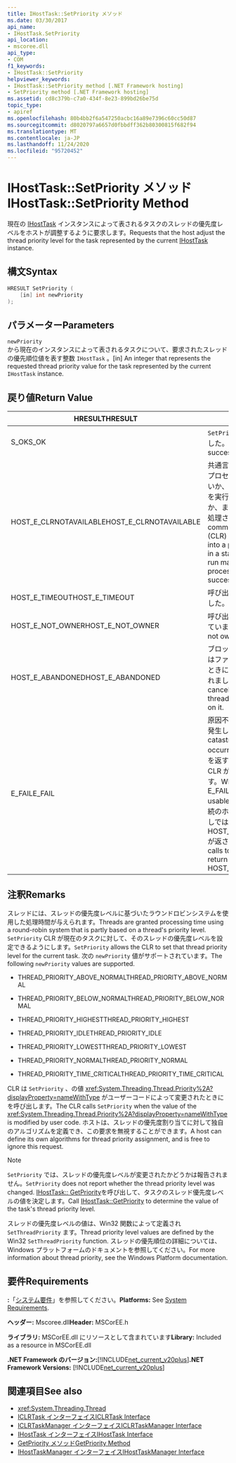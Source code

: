 ```yaml
---
title: IHostTask::SetPriority メソッド
ms.date: 03/30/2017
api_name:
- IHostTask.SetPriority
api_location:
- mscoree.dll
api_type:
- COM
f1_keywords:
- IHostTask::SetPriority
helpviewer_keywords:
- IHostTask::SetPriority method [.NET Framework hosting]
- SetPriority method [.NET Framework hosting]
ms.assetid: cd8c379b-c7a0-434f-8e23-899bd26be75d
topic_type:
- apiref
ms.openlocfilehash: 80b4bb2f6a547250acbc16a89e7396c60cc50d87
ms.sourcegitcommit: d8020797a6657d0fbbdff362b80300815f682f94
ms.translationtype: MT
ms.contentlocale: ja-JP
ms.lasthandoff: 11/24/2020
ms.locfileid: "95720452"
---
```

# <a name="ihosttasksetpriority-method"></a><span data-ttu-id="1bd5e-102">IHostTask::SetPriority メソッド</span><span class="sxs-lookup"><span data-stu-id="1bd5e-102">IHostTask::SetPriority Method</span></span>

<span data-ttu-id="1bd5e-103">現在の [IHostTask](ihosttask-interface.md) インスタンスによって表されるタスクのスレッドの優先度レベルをホストが調整するように要求します。</span><span class="sxs-lookup"><span data-stu-id="1bd5e-103">Requests that the host adjust the thread priority level for the task represented by the current [IHostTask](ihosttask-interface.md) instance.</span></span>  
  
## <a name="syntax"></a><span data-ttu-id="1bd5e-104">構文</span><span class="sxs-lookup"><span data-stu-id="1bd5e-104">Syntax</span></span>  
  
```cpp  
HRESULT SetPriority (  
    [in] int newPriority  
);  
```  
  
## <a name="parameters"></a><span data-ttu-id="1bd5e-105">パラメーター</span><span class="sxs-lookup"><span data-stu-id="1bd5e-105">Parameters</span></span>  

 `newPriority`  
 <span data-ttu-id="1bd5e-106">から現在のインスタンスによって表されるタスクについて、要求されたスレッドの優先順位値を表す整数 `IHostTask` 。</span><span class="sxs-lookup"><span data-stu-id="1bd5e-106">[in] An integer that represents the requested thread priority value for the task represented by the current `IHostTask` instance.</span></span>  
  
## <a name="return-value"></a><span data-ttu-id="1bd5e-107">戻り値</span><span class="sxs-lookup"><span data-stu-id="1bd5e-107">Return Value</span></span>  
  
|<span data-ttu-id="1bd5e-108">HRESULT</span><span class="sxs-lookup"><span data-stu-id="1bd5e-108">HRESULT</span></span>|<span data-ttu-id="1bd5e-109">説明</span><span class="sxs-lookup"><span data-stu-id="1bd5e-109">Description</span></span>|  
|-------------|-----------------|  
|<span data-ttu-id="1bd5e-110">S_OK</span><span class="sxs-lookup"><span data-stu-id="1bd5e-110">S_OK</span></span>|<span data-ttu-id="1bd5e-111">`SetPriority` 正常に返されました。</span><span class="sxs-lookup"><span data-stu-id="1bd5e-111">`SetPriority` returned successfully.</span></span>|  
|<span data-ttu-id="1bd5e-112">HOST_E_CLRNOTAVAILABLE</span><span class="sxs-lookup"><span data-stu-id="1bd5e-112">HOST_E_CLRNOTAVAILABLE</span></span>|<span data-ttu-id="1bd5e-113">共通言語ランタイム (CLR) がプロセスに読み込まれていないか、CLR がマネージコードを実行できない状態であるか、または呼び出しが正常に処理されていません。</span><span class="sxs-lookup"><span data-stu-id="1bd5e-113">The common language runtime (CLR) has not been loaded into a process, or the CLR is in a state in which it cannot run managed code or process the call successfully.</span></span>|  
|<span data-ttu-id="1bd5e-114">HOST_E_TIMEOUT</span><span class="sxs-lookup"><span data-stu-id="1bd5e-114">HOST_E_TIMEOUT</span></span>|<span data-ttu-id="1bd5e-115">呼び出しがタイムアウトしました。</span><span class="sxs-lookup"><span data-stu-id="1bd5e-115">The call timed out.</span></span>|  
|<span data-ttu-id="1bd5e-116">HOST_E_NOT_OWNER</span><span class="sxs-lookup"><span data-stu-id="1bd5e-116">HOST_E_NOT_OWNER</span></span>|<span data-ttu-id="1bd5e-117">呼び出し元がロックを所有していません。</span><span class="sxs-lookup"><span data-stu-id="1bd5e-117">The caller does not own the lock.</span></span>|  
|<span data-ttu-id="1bd5e-118">HOST_E_ABANDONED</span><span class="sxs-lookup"><span data-stu-id="1bd5e-118">HOST_E_ABANDONED</span></span>|<span data-ttu-id="1bd5e-119">ブロックされたスレッドまたはファイバーが待機しているときに、イベントが取り消されました。</span><span class="sxs-lookup"><span data-stu-id="1bd5e-119">An event was canceled while a blocked thread or fiber was waiting on it.</span></span>|  
|<span data-ttu-id="1bd5e-120">E_FAIL</span><span class="sxs-lookup"><span data-stu-id="1bd5e-120">E_FAIL</span></span>|<span data-ttu-id="1bd5e-121">原因不明の致命的なエラーが発生しました。</span><span class="sxs-lookup"><span data-stu-id="1bd5e-121">An unknown catastrophic failure occurred.</span></span> <span data-ttu-id="1bd5e-122">メソッドが E_FAIL を返すと、そのプロセス内で CLR が使用できなくなります。</span><span class="sxs-lookup"><span data-stu-id="1bd5e-122">When a method returns E_FAIL, the CLR is no longer usable within the process.</span></span> <span data-ttu-id="1bd5e-123">後続のホストメソッドの呼び出しでは HOST_E_CLRNOTAVAILABLE が返されます。</span><span class="sxs-lookup"><span data-stu-id="1bd5e-123">Subsequent calls to hosting methods return HOST_E_CLRNOTAVAILABLE.</span></span>|  
  
## <a name="remarks"></a><span data-ttu-id="1bd5e-124">注釈</span><span class="sxs-lookup"><span data-stu-id="1bd5e-124">Remarks</span></span>  

 <span data-ttu-id="1bd5e-125">スレッドには、スレッドの優先度レベルに基づいたラウンドロビンシステムを使用した処理時間が与えられます。</span><span class="sxs-lookup"><span data-stu-id="1bd5e-125">Threads are granted processing time using a round-robin system that is partly based on a thread's priority level.</span></span> <span data-ttu-id="1bd5e-126">`SetPriority` CLR が現在のタスクに対して、そのスレッドの優先度レベルを設定できるようにします。</span><span class="sxs-lookup"><span data-stu-id="1bd5e-126">`SetPriority` allows the CLR to set that thread priority level for the current task.</span></span> <span data-ttu-id="1bd5e-127">次の `newPriority` 値がサポートされています。</span><span class="sxs-lookup"><span data-stu-id="1bd5e-127">The following `newPriority` values are supported.</span></span>  
  
- <span data-ttu-id="1bd5e-128">THREAD_PRIORITY_ABOVE_NORMAL</span><span class="sxs-lookup"><span data-stu-id="1bd5e-128">THREAD_PRIORITY_ABOVE_NORMAL</span></span>  
  
- <span data-ttu-id="1bd5e-129">THREAD_PRIORITY_BELOW_NORMAL</span><span class="sxs-lookup"><span data-stu-id="1bd5e-129">THREAD_PRIORITY_BELOW_NORMAL</span></span>  
  
- <span data-ttu-id="1bd5e-130">THREAD_PRIORITY_HIGHEST</span><span class="sxs-lookup"><span data-stu-id="1bd5e-130">THREAD_PRIORITY_HIGHEST</span></span>  
  
- <span data-ttu-id="1bd5e-131">THREAD_PRIORITY_IDLE</span><span class="sxs-lookup"><span data-stu-id="1bd5e-131">THREAD_PRIORITY_IDLE</span></span>  
  
- <span data-ttu-id="1bd5e-132">THREAD_PRIORITY_LOWEST</span><span class="sxs-lookup"><span data-stu-id="1bd5e-132">THREAD_PRIORITY_LOWEST</span></span>  
  
- <span data-ttu-id="1bd5e-133">THREAD_PRIORITY_NORMAL</span><span class="sxs-lookup"><span data-stu-id="1bd5e-133">THREAD_PRIORITY_NORMAL</span></span>  
  
- <span data-ttu-id="1bd5e-134">THREAD_PRIORITY_TIME_CRITICAL</span><span class="sxs-lookup"><span data-stu-id="1bd5e-134">THREAD_PRIORITY_TIME_CRITICAL</span></span>  
  
 <span data-ttu-id="1bd5e-135">CLR は `SetPriority` 、の値 <xref:System.Threading.Thread.Priority%2A?displayProperty=nameWithType> がユーザーコードによって変更されたときにを呼び出します。</span><span class="sxs-lookup"><span data-stu-id="1bd5e-135">The CLR calls `SetPriority` when the value of the <xref:System.Threading.Thread.Priority%2A?displayProperty=nameWithType> is modified by user code.</span></span> <span data-ttu-id="1bd5e-136">ホストは、スレッドの優先度割り当てに対して独自のアルゴリズムを定義でき、この要求を無視することができます。</span><span class="sxs-lookup"><span data-stu-id="1bd5e-136">A host can define its own algorithms for thread priority assignment, and is free to ignore this request.</span></span>  
  
> [!NOTE]
> <span data-ttu-id="1bd5e-137">`SetPriority` では、スレッドの優先度レベルが変更されたかどうかは報告されません。</span><span class="sxs-lookup"><span data-stu-id="1bd5e-137">`SetPriority` does not report whether the thread priority level was changed.</span></span> <span data-ttu-id="1bd5e-138">[IHostTask:: GetPriority](ihosttask-getpriority-method.md)を呼び出して、タスクのスレッド優先度レベルの値を決定します。</span><span class="sxs-lookup"><span data-stu-id="1bd5e-138">Call [IHostTask::GetPriority](ihosttask-getpriority-method.md) to determine the value of the task's thread priority level.</span></span>  
  
 <span data-ttu-id="1bd5e-139">スレッドの優先度レベルの値は、Win32 関数によって定義され `SetThreadPriority` ます。</span><span class="sxs-lookup"><span data-stu-id="1bd5e-139">Thread priority level values are defined by the Win32 `SetThreadPriority` function.</span></span> <span data-ttu-id="1bd5e-140">スレッドの優先順位の詳細については、Windows プラットフォームのドキュメントを参照してください。</span><span class="sxs-lookup"><span data-stu-id="1bd5e-140">For more information about thread priority, see the Windows Platform documentation.</span></span>  
  
## <a name="requirements"></a><span data-ttu-id="1bd5e-141">要件</span><span class="sxs-lookup"><span data-stu-id="1bd5e-141">Requirements</span></span>  

 <span data-ttu-id="1bd5e-142">**:**「[システム要件](../../get-started/system-requirements.md)」を参照してください。</span><span class="sxs-lookup"><span data-stu-id="1bd5e-142">**Platforms:** See [System Requirements](../../get-started/system-requirements.md).</span></span>  
  
 <span data-ttu-id="1bd5e-143">**ヘッダー:** Mscoree.dll</span><span class="sxs-lookup"><span data-stu-id="1bd5e-143">**Header:** MSCorEE.h</span></span>  
  
 <span data-ttu-id="1bd5e-144">**ライブラリ:** MSCorEE.dll にリソースとして含まれています</span><span class="sxs-lookup"><span data-stu-id="1bd5e-144">**Library:** Included as a resource in MSCorEE.dll</span></span>  
  
 <span data-ttu-id="1bd5e-145">**.NET Framework のバージョン:**[!INCLUDE[net_current_v20plus](../../../../includes/net-current-v20plus-md.md)]</span><span class="sxs-lookup"><span data-stu-id="1bd5e-145">**.NET Framework Versions:** [!INCLUDE[net_current_v20plus](../../../../includes/net-current-v20plus-md.md)]</span></span>  
  
## <a name="see-also"></a><span data-ttu-id="1bd5e-146">関連項目</span><span class="sxs-lookup"><span data-stu-id="1bd5e-146">See also</span></span>

- <xref:System.Threading.Thread>
- [<span data-ttu-id="1bd5e-147">ICLRTask インターフェイス</span><span class="sxs-lookup"><span data-stu-id="1bd5e-147">ICLRTask Interface</span></span>](iclrtask-interface.md)
- [<span data-ttu-id="1bd5e-148">ICLRTaskManager インターフェイス</span><span class="sxs-lookup"><span data-stu-id="1bd5e-148">ICLRTaskManager Interface</span></span>](iclrtaskmanager-interface.md)
- [<span data-ttu-id="1bd5e-149">IHostTask インターフェイス</span><span class="sxs-lookup"><span data-stu-id="1bd5e-149">IHostTask Interface</span></span>](ihosttask-interface.md)
- [<span data-ttu-id="1bd5e-150">GetPriority メソッド</span><span class="sxs-lookup"><span data-stu-id="1bd5e-150">GetPriority Method</span></span>](ihosttask-getpriority-method.md)
- [<span data-ttu-id="1bd5e-151">IHostTaskManager インターフェイス</span><span class="sxs-lookup"><span data-stu-id="1bd5e-151">IHostTaskManager Interface</span></span>](ihosttaskmanager-interface.md)
